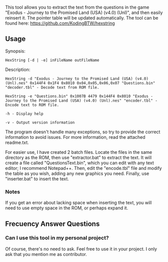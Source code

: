This tool allows you to extract the text from the questions in the game "Exodus - Journey to the Promised Land (USA) (v4.0) (Unl)", and then easily reinsert it. The pointer table will be updated automatically.
The tool can be found here: https://github.com/KodingBTW/hexstring

## Usage

Synopsis:
```
HexString [-d | -e] inFileName outFileName
```

Description:

```
HexString -d "Exodus - Journey to the Promised Land (USA) (v4.0) (Unl).nes" 0x144F4 0x1F4 0x8010 0x04,0x05,0x06,0x07 "Questions.bin" "decoder.tbl" - Decode text from ROM file.

HexString -e "Questions.bin" 0x1007B 4479 0x144F4 0x8010 "Exodus - Journey to the Promised Land (USA) (v4.0) (Unl).nes" "encoder.tbl" - Encode text to ROM file.

-h - Display help

-v - Output version information
```
The program doesn't handle many exceptions, so try to provide the correct information to avoid issues. For more information, read the attached readme.txt.

For easier use, I have created 2 batch files. Locate the files in the same directory as the ROM, then use "extractor.bat" to extract the text. It will create a file called "QuestionsText.bin", which you can edit with any text editor; I recommend Notepad++. Then, edit the "encode.tbl" file and modify the table as you wish, adding any new graphics you need. Finally, use "inserter.bat" to insert the text.

### Notes

If you get an error about lacking space when inserting the text, you will need to use empty space in the ROM, or perhaps expand it.

## Frecuency Answer Questions

### Can I use this tool in my personal project?

Of course, there's no need to ask. Feel free to use it in your project. I only ask that you mention me as contributor.

